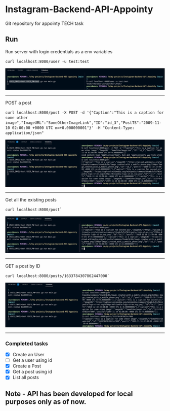 # Instagram-Backend-API-Appointy
Git repository for appointy TECH task


## Run
Run server with login credentials as a env variables

```USER_EMAIL=test USER_PW=test go run main.go
curl localhost:8080/user -u test:test
```

![local-login](img/local-login.png)

---

POST a post

```
curl localhost:8080/post -X POST -d '{"Caption":"This is a caption for some other image","ImageURL":"SomeOtherImageLink","ID":"id_3","PostTS":"2009-11-10 02:00:00 +0000 UTC m=+0.000000001"}' -H "Content-Type: application/json"
```

![POST-post](img/post-posts.png)

---

Get all the existing posts

```
curl localhost:8080/post`
```

![get-posts](img/get-posts.png)

---

GET a post by ID
```
curl localhost:8080/posts/1633784307862447000`
```
![get-post-by-id](img/get-post-by-id.png)

---

### Completed tasks

- [x] Create an User
- [ ] Get a user using id
- [x] Create a Post
- [x] Get a post using id
- [x] List all posts

## Note - API has been developed for local purposes only as of now.

